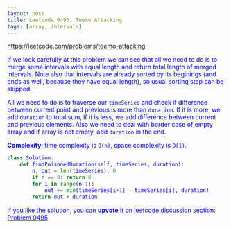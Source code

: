 ```yaml
---
layout: post
title: Leetcode 0495. Teemo Attacking
tags: [array, intervals]
---
```


<a href="https://leetcode.com/problems/teemo-attacking"> <font color = blue>https://leetcode.com/problems/teemo-attacking

If we look carefully at this problem we can see that all we need to do is to merge some intervals with equal length and return total length of merged intervals. Note also that intervals are already sorted by its beginings (and ends as well, because they have equal length), so usual sorting step can be skipped.
 
 All we need to do is to traverse our `timeSeries` and check if difference between current point and previous is more than `duration`. If it is more, we add `duration` to total sum, if it is less, we add difference between current and previous elements. Also we need to deal with border case of empty array and if array is not empty, add `duration` in the end. 
 
 **Complexity**: time complexity is `O(n)`, space complexity is `O(1)`.

```python
class Solution:
    def findPoisonedDuration(self, timeSeries, duration):
        n, out = len(timeSeries), 0
        if n == 0: return 0
        for i in range(n-1):
            out += min(timeSeries[i+1] - timeSeries[i], duration)
        return out + duration
```

If you like the solution, you can **upvote** it on leetcode discussion section:<a href="https://leetcode.com/problems/teemo-attacking/discuss/864975/python-merge-intervals-o(n)-solution-explained"> <font color = blue>Problem 0495
